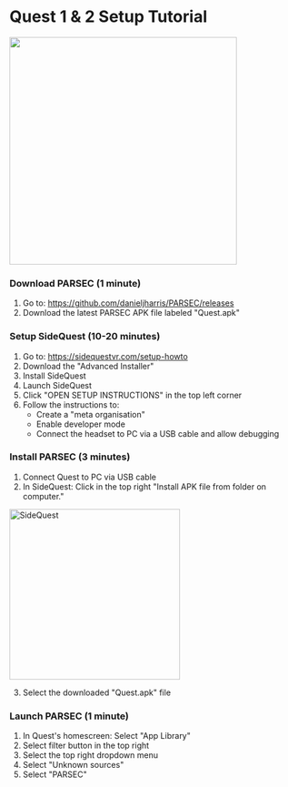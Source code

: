 # Quest 1 & 2 Setup Tutorial

<img height="400" src=https://github.com/danieljharris/PARSEC/assets/1362512/26ca3d21-2a6e-4814-9f95-799bbe85b0fb>

### Download PARSEC (1 minute)
1) Go to: https://github.com/danieljharris/PARSEC/releases
2) Download the latest PARSEC APK file labeled "Quest.apk"

### Setup SideQuest (10-20 minutes)
1) Go to: https://sidequestvr.com/setup-howto
2) Download the "Advanced Installer"
3) Install SideQuest
4) Launch SideQuest
5) Click "OPEN SETUP INSTRUCTIONS" in the top left corner
6) Follow the instructions to:
    - Create a "meta organisation"
    - Enable developer mode
    - Connect the headset to PC via a USB cable and allow debugging

### Install PARSEC (3 minutes)
1) Connect Quest to PC via USB cable
2) In SideQuest: Click in the top right "Install APK file from folder on computer."
<img width="300" alt="SideQuest" src="https://github.com/danieljharris/PARSEC/assets/1362512/77bc3948-8d17-4998-a7a0-4806ad4c9dab">

3) Select the downloaded "Quest.apk" file

### Launch PARSEC (1 minute)
1) In Quest's homescreen: Select "App Library"
2) Select filter button in the top right
3) Select the top right dropdown menu
4) Select "Unknown sources"
5) Select "PARSEC"
